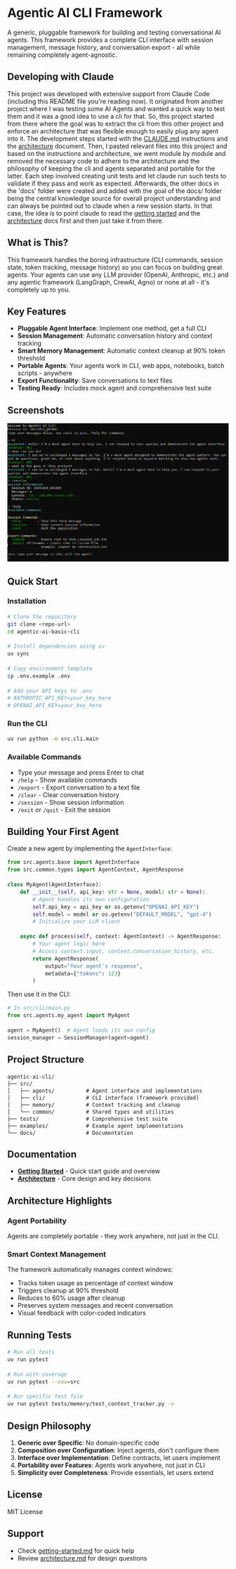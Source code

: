 # Agentic AI CLI Framework

A generic, pluggable framework for building and testing conversational AI agents. This framework provides a complete CLI interface with session management, message history, and conversation export - all while remaining completely agent-agnostic.

## Developing with Claude
This project was developed with extensive support from Claude Code (including this README file you're reading now). It originated from another project where I was testing some AI Agents and wanted a quick way to test them and it was a good idea to use a cli for that.
So, this project started from there where the goal was to extract the cli from this other project and enforce an architecture that was flexible enough to easily plug any agent into it.
The development steps started with the [CLAUDE.md](CLAUDE.md) instructions and the [architecture](docs/architecture.md) document. Then, I pasted relevant files into this project and based on the instructions and architecture, we went module by module and removed the necessary code to adhere to the architecture and the philosophy of keeping the cli and agents separated and portable for the latter.
Each step involved creating unit tests and let claude run such tests to validate if they pass and work as expected.
Afterwards, the other docs in the 'docs' folder were created and added with the goal of the docs/ folder being the central knowledge source for overall project understanding and can always be pointed out to claude when a new session starts. In that case, the idea is to point claude to read the [getting started](docs/docs/getting-started.md) and the [architecture](docs/architecture.md) docs first and then just take it from there.

## What is This?

This framework handles the boring infrastructure (CLI commands, session state, token tracking, message history) so you can focus on building great agents. Your agents can use any LLM provider (OpenAI, Anthropic, etc.) and any agentic framework (LangGraph, CrewAI, Agno) or none at all - it's completely up to you.

## Key Features

- **Pluggable Agent Interface**: Implement one method, get a full CLI
- **Session Management**: Automatic conversation history and context tracking
- **Smart Memory Management**: Automatic context cleanup at 90% token threshold
- **Portable Agents**: Your agents work in CLI, web apps, notebooks, batch scripts - anywhere
- **Export Functionality**: Save conversations to text files
- **Testing Ready**: Includes mock agent and comprehensive test suite

## Screenshots
![cli](img/basic_screenshot.png)

## Quick Start

### Installation

```bash
# Clone the repository
git clone <repo-url>
cd agentic-ai-basic-cli

# Install dependencies using uv
uv sync

# Copy environment template
cp .env.example .env

# Add your API keys to .env
# ANTHROPIC_API_KEY=your_key_here
# OPENAI_API_KEY=your_key_here
```

### Run the CLI

```bash
uv run python -m src.cli.main
```

### Available Commands

- Type your message and press Enter to chat
- `/help` - Show available commands
- `/export` - Export conversation to a text file
- `/clear` - Clear conversation history
- `/session` - Show session information
- `/exit` or `/quit` - Exit the session

## Building Your First Agent

Create a new agent by implementing the `AgentInterface`:

```python
from src.agents.base import AgentInterface
from src.common.types import AgentContext, AgentResponse

class MyAgent(AgentInterface):
    def __init__(self, api_key: str = None, model: str = None):
        # Agent handles its own configuration
        self.api_key = api_key or os.getenv("OPENAI_API_KEY")
        self.model = model or os.getenv("DEFAULT_MODEL", "gpt-4")
        # Initialize your LLM client

    async def process(self, context: AgentContext) -> AgentResponse:
        # Your agent logic here
        # Access context.input, context.conversation_history, etc.
        return AgentResponse(
            output="Your agent's response",
            metadata={"tokens": 123}
        )
```

Then use it in the CLI:

```python
# In src/cli/main.py
from src.agents.my_agent import MyAgent

agent = MyAgent()  # Agent loads its own config
session_manager = SessionManager(agent=agent)
```

## Project Structure

```
agentic-ai-cli/
├── src/
│   ├── agents/          # Agent interface and implementations
│   ├── cli/             # CLI interface (framework provided)
│   ├── memory/          # Context tracking and cleanup
│   └── common/          # Shared types and utilities
├── tests/               # Comprehensive test suite
├── examples/            # Example agent implementations
└── docs/                # Documentation
```

## Documentation

- **[Getting Started](docs/getting-started.md)** - Quick start guide and overview
- **[Architecture](docs/architecture.md)** - Core design and key decisions

## Architecture Highlights

### Agent Portability

Agents are completely portable - they work anywhere, not just in the CLI.

### Smart Context Management

The framework automatically manages context windows:
- Tracks token usage as percentage of context window
- Triggers cleanup at 90% threshold
- Reduces to 60% usage after cleanup
- Preserves system messages and recent conversation
- Visual feedback with color-coded indicators

## Running Tests

```bash
# Run all tests
uv run pytest

# Run with coverage
uv run pytest --cov=src

# Run specific test file
uv run pytest tests/memory/test_context_tracker.py -v
```

## Design Philosophy

1. **Generic over Specific**: No domain-specific code
2. **Composition over Configuration**: Inject agents, don't configure them
3. **Interface over Implementation**: Define contracts, let users implement
4. **Portability over Features**: Agents work anywhere, not just in CLI
5. **Simplicity over Completeness**: Provide essentials, let users extend

## License

MIT License

## Support

- Check [getting-started.md](docs/getting-started.md) for quick help
- Review [architecture.md](docs/architecture.md) for design questions
